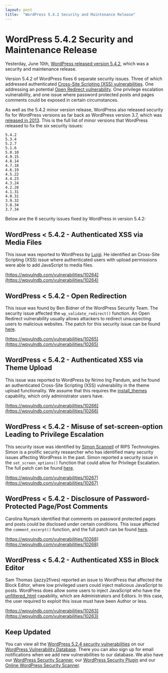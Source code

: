 ```yaml
---
layout: post
title:  "WordPress 5.4.2 Security and Maintenance Release"
---
```


# WordPress 5.4.2 Security and Maintenance Release

Yesterday, June 10th, [WordPress released version 5.4.2](https://wordpress.org/news/2020/06/wordpress-5-4-2-security-and-maintenance-release/), which was a security and maintenance release.

Version 5.4.2 of WordPress fixes 6 separate security issues. Three of which addressed authenticated [Cross-Site Scripting (XSS) vulnerabilities](https://owasp.org/www-community/attacks/xss/). One addressing an potential [Open Redirect vulnerability](https://portswigger.net/kb/issues/00500100_open-redirection-reflected). One privilege escalation vulnerability, and one issue where password protected posts and pages comments could be exposed in certain circumstances.

As well as the 5.4.2 minor version release, WordPress also released security fix for WordPress versions as far back as WordPress version 3.7, which was [released in 2013](https://wordpress.org/support/wordpress-version/version-3-7/). This is the full list of minor versions that WordPress released to fix the six security issues:

```
5.4.2
5.3.4
5.2.7
5.1.6
5.0.10
4.9.15
4.8.14
4.7.18
4.6.19
4.5.22
4.4.23
4.3.24
4.2.28
4.1.31
4.0.31
3.9.32
3.8.34
3.7.34
```

Below are the 6 security issues fixed by WordPress in version 5.4.2:

## WordPress < 5.4.2 - Authenticated XSS via Media Files

This issue was reported to WordPress by [Luigi](https://www.gubello.me/blog/). He identified an Cross-Site Scripting (XSS) issue where authenticated users with upload permissions were able to add JavaScript to media files.

[https://wpvulndb.com/vulnerabilities/10264](https://wpvulndb.com/vulnerabilities/10264)

## WordPress < 5.4.2 - Open Redirection

This issue was found by Ben Bidner of the WordPress Security Team. The security issue affected the `wp_validate_redirect()` function. An Open Redirect vulnerability usually allows attackers to redirect unsuspecting users to malicious websites. The patch for this security issue can be found [here](https://github.com/WordPress/WordPress/commit/10e2a50c523cf0b9785555a688d7d36a40fbeccf).

[https://wpvulndb.com/vulnerabilities/10265](https://wpvulndb.com/vulnerabilities/10265)

## WordPress < 5.4.2 - Authenticated XSS via Theme Upload

This issue was reported to WordPress by Nrimo Ing Pandum, and he found an authenticated Cross-Site Scripting (XSS) vulnerability in the theme upload functionality. We assume that this requires the [install_themes](https://wordpress.org/support/article/roles-and-capabilities/#install_themes) capability, which only administrator users have.

[https://wpvulndb.com/vulnerabilities/10266](https://wpvulndb.com/vulnerabilities/10266)

## WordPress < 5.4.2 - Misuse of set-screen-option Leading to Privilege Escalation

This security issue was identified by [Simon Scannell](https://twitter.com/scannell_simon) of RIPS Technologies. Simon is a prolific security researcher who has identified many security issues affecting WordPress in the past. Simon reported a security issue in the `set_screen_options()` function that could allow for Privilege Escalation. The full patch can be found [here](https://github.com/WordPress/WordPress/commit/dda0ccdd18f6532481406cabede19ae2ed1f575d).

[https://wpvulndb.com/vulnerabilities/10267](https://wpvulndb.com/vulnerabilities/10267)

## WordPress < 5.4.2 - Disclosure of Password-Protected Page/Post Comments

Carolina Nymark identified that comments on password protected pages and posts could be disclosed under certain conditions. This issue affected the `comment_excerpt()` function, and the full patch can be found [here](https://github.com/WordPress/WordPress/commit/c075eec24f2f3214ab0d0fb0120a23082e6b1122).

[https://wpvulndb.com/vulnerabilities/10268](https://wpvulndb.com/vulnerabilities/10268)

## WordPress < 5.4.2 - Authenticated XSS in Block Editor

Sam Thomas (jazzy2fives) reported an issue to WordPress that affected the Block Editor, where low privileged users could inject malicious JavaScript to posts. WordPress does allow some users to inject JavaScript who have the [unfiltered_html](https://wordpress.org/support/article/roles-and-capabilities/#unfiltered_html) capability, which are Administrators and Editors. In this case, the user required to exploit this issue must have been Author or less.

[https://wpvulndb.com/vulnerabilities/10263](https://wpvulndb.com/vulnerabilities/10263)

## Keep Updated

You can view all the [WordPress 5.2.4 security vulnerabilities](https://wpvulndb.com/wordpresses/541) on our [WordPress Vulnerability Database](https://wpvulndb.com/). There you can also sign up for email notifications when we add new vulnerabilities to our database. We also have our [WordPress Security Scanner](https://wpscan.org/), our [WordPress Security Plugin](https://wordpress.org/plugins/wpscan/) and our [Online WordPress Security Scanner](https://wpscan.io/).

